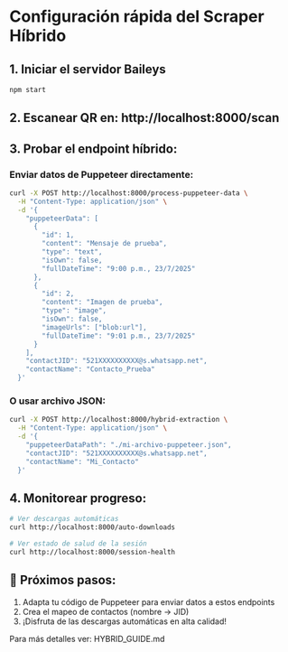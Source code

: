 # Configuración rápida del Scraper Híbrido

## 1. Iniciar el servidor Baileys
```bash
npm start
```

## 2. Escanear QR en: http://localhost:8000/scan

## 3. Probar el endpoint híbrido:

### Enviar datos de Puppeteer directamente:
```bash
curl -X POST http://localhost:8000/process-puppeteer-data \
  -H "Content-Type: application/json" \
  -d '{
    "puppeteerData": [
      {
        "id": 1,
        "content": "Mensaje de prueba",
        "type": "text",
        "isOwn": false,
        "fullDateTime": "9:00 p.m., 23/7/2025"
      },
      {
        "id": 2,
        "content": "Imagen de prueba",
        "type": "image",
        "isOwn": false,
        "imageUrls": ["blob:url"],
        "fullDateTime": "9:01 p.m., 23/7/2025"
      }
    ],
    "contactJID": "521XXXXXXXXXX@s.whatsapp.net",
    "contactName": "Contacto_Prueba"
  }'
```

### O usar archivo JSON:
```bash
curl -X POST http://localhost:8000/hybrid-extraction \
  -H "Content-Type: application/json" \
  -d '{
    "puppeteerDataPath": "./mi-archivo-puppeteer.json",
    "contactJID": "521XXXXXXXXXX@s.whatsapp.net", 
    "contactName": "Mi_Contacto"
  }'
```

## 4. Monitorear progreso:
```bash
# Ver descargas automáticas
curl http://localhost:8000/auto-downloads

# Ver estado de salud de la sesión
curl http://localhost:8000/session-health
```

## 🎯 Próximos pasos:
1. Adapta tu código de Puppeteer para enviar datos a estos endpoints
2. Crea el mapeo de contactos (nombre → JID)
3. ¡Disfruta de las descargas automáticas en alta calidad!

Para más detalles ver: HYBRID_GUIDE.md
